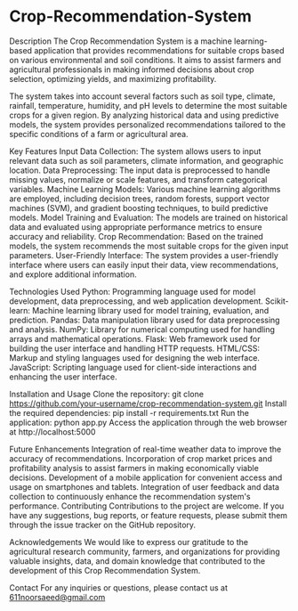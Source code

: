 # Crop-Recommendation-System

Description
The Crop Recommendation System is a machine learning-based application that provides recommendations for suitable crops based on various environmental and soil conditions. It aims to assist farmers and agricultural professionals in making informed decisions about crop selection, optimizing yields, and maximizing profitability.

The system takes into account several factors such as soil type, climate, rainfall, temperature, humidity, and pH levels to determine the most suitable crops for a given region. By analyzing historical data and using predictive models, the system provides personalized recommendations tailored to the specific conditions of a farm or agricultural area.

Key Features
Input Data Collection: The system allows users to input relevant data such as soil parameters, climate information, and geographic location. Data Preprocessing: The input data is preprocessed to handle missing values, normalize or scale features, and transform categorical variables. Machine Learning Models: Various machine learning algorithms are employed, including decision trees, random forests, support vector machines (SVM), and gradient boosting techniques, to build predictive models. Model Training and Evaluation: The models are trained on historical data and evaluated using appropriate performance metrics to ensure accuracy and reliability. Crop Recommendation: Based on the trained models, the system recommends the most suitable crops for the given input parameters. User-Friendly Interface: The system provides a user-friendly interface where users can easily input their data, view recommendations, and explore additional information.

Technologies Used
Python: Programming language used for model development, data preprocessing, and web application development. Scikit-learn: Machine learning library used for model training, evaluation, and prediction. Pandas: Data manipulation library used for data preprocessing and analysis. NumPy: Library for numerical computing used for handling arrays and mathematical operations. Flask: Web framework used for building the user interface and handling HTTP requests. HTML/CSS: Markup and styling languages used for designing the web interface. JavaScript: Scripting language used for client-side interactions and enhancing the user interface.

Installation and Usage
Clone the repository: git clone https://github.com/your-username/crop-recommendation-system.git Install the required dependencies: pip install -r requirements.txt Run the application: python app.py Access the application through the web browser at http://localhost:5000

Future Enhancements
Integration of real-time weather data to improve the accuracy of recommendations. Incorporation of crop market prices and profitability analysis to assist farmers in making economically viable decisions. Development of a mobile application for convenient access and usage on smartphones and tablets. Integration of user feedback and data collection to continuously enhance the recommendation system's performance. Contributing Contributions to the project are welcome. If you have any suggestions, bug reports, or feature requests, please submit them through the issue tracker on the GitHub repository.

Acknowledgements
We would like to express our gratitude to the agricultural research community, farmers, and organizations for providing valuable insights, data, and domain knowledge that contributed to the development of this Crop Recommendation System.

Contact For any inquiries or questions, please contact us at 611noorsaeed@gmail.com
